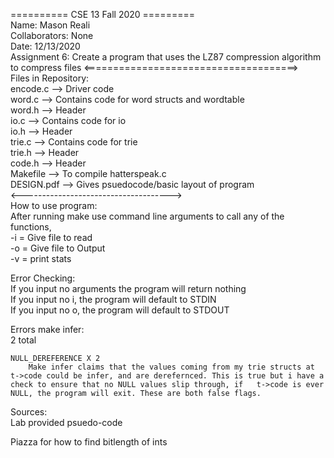 ========== CSE 13 Fall 2020 =========     
Name: Mason Reali     
Collaborators: None    
Date: 12/13/2020       
Assignment 6: Create a program that uses the LZ87 compression algorithm to compress files
<=====================================>     
Files in Repository:       
	encode.c --> Driver code           
	word.c --> Contains code for word structs and wordtable    
	word.h --> Header      
	io.c --> Contains code for io    
	io.h --> Header      
	trie.c --> Contains code for trie      
	trie.h --> Header     
    code.h --> Header  
	Makefile --> To compile hatterspeak.c     
	DESIGN.pdf --> Gives psuedocode/basic layout of program        
<------------------------------------->    
How to use program:    
	After running make use command line arguments to call any of the functions,     
-i = Give file to read  
-o = Give file to Output    
-v = print stats    


   
Error Checking:    
If you input no arguments the program will return nothing     
If you input no i, the program will default to STDIN     
If you input no o, the program will default to STDOUT     
  


Errors make infer:      
	2 total      

	NULL_DEREFERENCE X 2   
		Make infer claims that the values coming from my trie structs at t->code could be infer, and are derefernced. This is true but i have a check to ensure that no NULL values slip through, if   t->code is ever NULL, the program will exit. These are both false flags.   
      
      
	

Sources:   
Lab provided psuedo-code 

Piazza for how to find bitlength of ints
 